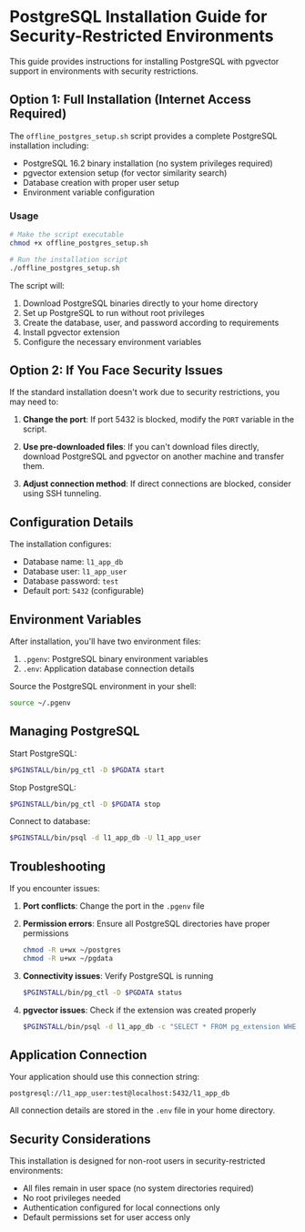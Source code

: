 # PostgreSQL Installation Guide for Security-Restricted Environments

This guide provides instructions for installing PostgreSQL with pgvector support in environments with security restrictions.

## Option 1: Full Installation (Internet Access Required)

The `offline_postgres_setup.sh` script provides a complete PostgreSQL installation including:

- PostgreSQL 16.2 binary installation (no system privileges required)
- pgvector extension setup (for vector similarity search)
- Database creation with proper user setup
- Environment variable configuration

### Usage

```bash
# Make the script executable
chmod +x offline_postgres_setup.sh

# Run the installation script
./offline_postgres_setup.sh
```

The script will:
1. Download PostgreSQL binaries directly to your home directory
2. Set up PostgreSQL to run without root privileges
3. Create the database, user, and password according to requirements
4. Install pgvector extension
5. Configure the necessary environment variables

## Option 2: If You Face Security Issues

If the standard installation doesn't work due to security restrictions, you may need to:

1. **Change the port**: If port 5432 is blocked, modify the `PORT` variable in the script.

2. **Use pre-downloaded files**: If you can't download files directly, download PostgreSQL and pgvector on another machine and transfer them.

3. **Adjust connection method**: If direct connections are blocked, consider using SSH tunneling.

## Configuration Details

The installation configures:

- Database name: `l1_app_db`
- Database user: `l1_app_user`
- Database password: `test`
- Default port: `5432` (configurable)

## Environment Variables

After installation, you'll have two environment files:

1. `.pgenv`: PostgreSQL binary environment variables
2. `.env`: Application database connection details

Source the PostgreSQL environment in your shell:

```bash
source ~/.pgenv
```

## Managing PostgreSQL

Start PostgreSQL:
```bash
$PGINSTALL/bin/pg_ctl -D $PGDATA start
```

Stop PostgreSQL:
```bash
$PGINSTALL/bin/pg_ctl -D $PGDATA stop
```

Connect to database:
```bash
$PGINSTALL/bin/psql -d l1_app_db -U l1_app_user
```

## Troubleshooting

If you encounter issues:

1. **Port conflicts**: Change the port in the `.pgenv` file

2. **Permission errors**: Ensure all PostgreSQL directories have proper permissions
   ```bash
   chmod -R u+wx ~/postgres
   chmod -R u+wx ~/pgdata
   ```

3. **Connectivity issues**: Verify PostgreSQL is running
   ```bash
   $PGINSTALL/bin/pg_ctl -D $PGDATA status
   ```

4. **pgvector issues**: Check if the extension was created properly
   ```bash
   $PGINSTALL/bin/psql -d l1_app_db -c "SELECT * FROM pg_extension WHERE extname = 'vector';"
   ```

## Application Connection

Your application should use this connection string:
```
postgresql://l1_app_user:test@localhost:5432/l1_app_db
```

All connection details are stored in the `.env` file in your home directory.

## Security Considerations

This installation is designed for non-root users in security-restricted environments:

- All files remain in user space (no system directories required)
- No root privileges needed
- Authentication configured for local connections only
- Default permissions set for user access only